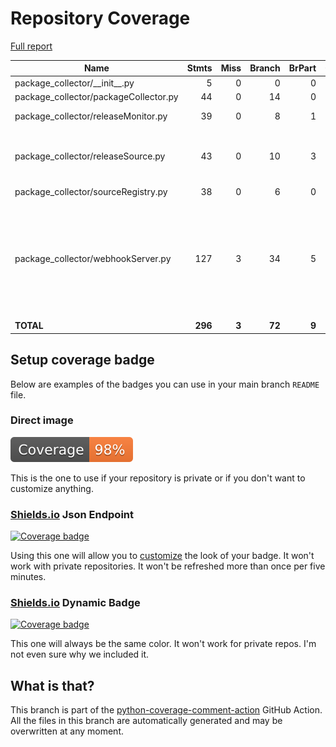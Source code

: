 # Repository Coverage

[Full report](https://htmlpreview.github.io/?https://github.com/EffectiveRange/debian-package-collector/blob/python-coverage-comment-action-data/htmlcov/index.html)

| Name                                   |    Stmts |     Miss |   Branch |   BrPart |   Cover |   Missing |
|--------------------------------------- | -------: | -------: | -------: | -------: | ------: | --------: |
| package\_collector/\_\_init\_\_.py     |        5 |        0 |        0 |        0 |    100% |           |
| package\_collector/packageCollector.py |       44 |        0 |       14 |        0 |    100% |           |
| package\_collector/releaseMonitor.py   |       39 |        0 |        8 |        1 |     98% |  72->exit |
| package\_collector/releaseSource.py    |       43 |        0 |       10 |        3 |     94% |41->exit, 45->exit, 47->58 |
| package\_collector/sourceRegistry.py   |       38 |        0 |        6 |        0 |    100% |           |
| package\_collector/webhookServer.py    |      127 |        3 |       34 |        5 |     95% |92-94, 104->103, 127->exit, 183->186, 189->exit, 192->exit |
|                              **TOTAL** |  **296** |    **3** |   **72** |    **9** | **97%** |           |


## Setup coverage badge

Below are examples of the badges you can use in your main branch `README` file.

### Direct image

[![Coverage badge](https://raw.githubusercontent.com/EffectiveRange/debian-package-collector/python-coverage-comment-action-data/badge.svg)](https://htmlpreview.github.io/?https://github.com/EffectiveRange/debian-package-collector/blob/python-coverage-comment-action-data/htmlcov/index.html)

This is the one to use if your repository is private or if you don't want to customize anything.

### [Shields.io](https://shields.io) Json Endpoint

[![Coverage badge](https://img.shields.io/endpoint?url=https://raw.githubusercontent.com/EffectiveRange/debian-package-collector/python-coverage-comment-action-data/endpoint.json)](https://htmlpreview.github.io/?https://github.com/EffectiveRange/debian-package-collector/blob/python-coverage-comment-action-data/htmlcov/index.html)

Using this one will allow you to [customize](https://shields.io/endpoint) the look of your badge.
It won't work with private repositories. It won't be refreshed more than once per five minutes.

### [Shields.io](https://shields.io) Dynamic Badge

[![Coverage badge](https://img.shields.io/badge/dynamic/json?color=brightgreen&label=coverage&query=%24.message&url=https%3A%2F%2Fraw.githubusercontent.com%2FEffectiveRange%2Fdebian-package-collector%2Fpython-coverage-comment-action-data%2Fendpoint.json)](https://htmlpreview.github.io/?https://github.com/EffectiveRange/debian-package-collector/blob/python-coverage-comment-action-data/htmlcov/index.html)

This one will always be the same color. It won't work for private repos. I'm not even sure why we included it.

## What is that?

This branch is part of the
[python-coverage-comment-action](https://github.com/marketplace/actions/python-coverage-comment)
GitHub Action. All the files in this branch are automatically generated and may be
overwritten at any moment.
